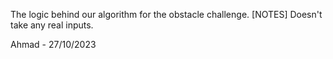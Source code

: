 The logic behind our algorithm for the obstacle challenge. 
[NOTES] Doesn't take any real inputs.

Ahmad - 27/10/2023
